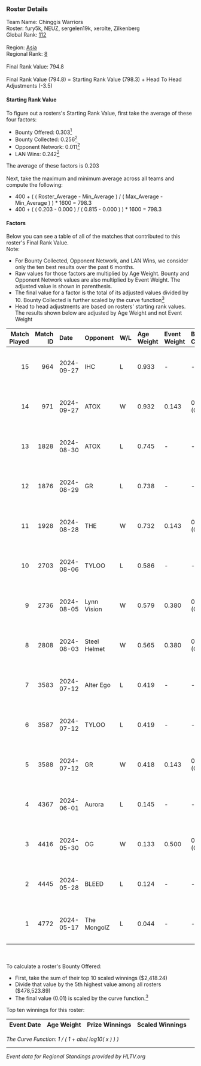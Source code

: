 ### Roster Details<br />
Team Name: Chinggis Warriors<br />
Roster: fury5k, NEUZ, sergelen19k, xerolte, Zilkenberg<br />
Global Rank: [112](../../standings_global_2024_11_06.md)<br />
<br />
Region: [Asia]( ../../standings_asia_2024_11_06.md)<br />
Regional Rank: [8]( ../../standings_asia_2024_11_06.md)<br />
<br />
Final Rank Value:  794.8<br />
<br />
Final Rank Value (794.8) = Starting Rank Value (798.3) + Head To Head Adjustments (-3.5)<br />

#### Starting Rank Value<br />
To figure out a rosters's Starting Rank Value, first take the average of these four factors:<br />
- Bounty Offered: 0.303[<sup>1</sup>](#table2)
- Bounty Collected: 0.256[<sup>2</sup>](#table1)
- Opponent Network: 0.011[<sup>2</sup>](#table1)
- LAN Wins: 0.242[<sup>2</sup>](#table1)

The average of these factors is 0.203<br />
<br />
Next, take the maximum and minimum average across all teams and compute the following:<br />
- 400 + ( ( Roster_Average - Min_Average ) / ( Max_Average - Min_Average ) ) * 1600 = 798.3
- 400 + ( ( 0.203 - 0.000 ) / ( 0.815 - 0.000 ) ) * 1600 = 798.3


#### Factors<br />
Below you can see a table of all of the matches that contributed to this roster's Final Rank Value.<br />
Note:<br />

- For Bounty Collected, Opponent Network, and LAN Wins, we consider only the ten best results over the past 6 months.
- Raw values for those factors are multiplied by Age Weight. Bounty and Opponent Network values are also multiplied by Event Weight. The adjusted value is shown in parenthesis.
- The final value for a factor is the total of its adjusted values divided by 10. Bounty Collected is further scaled by the curve function[<sup>3</sup>](#curveFunction)
- Head to head adjustments are based on rosters' starting rank values. The results shown below are adjusted by Age Weight and not Event Weight
<span id="table1"></span><br />


| Match Played | Match ID | Date       | Opponent     | W/L | Age Weight | Event Weight | Bounty Collected | Opponent Network | LAN Wins  | H2H Adj. | Roster                                         |
| -: | -: | :- | :- | :- | :- | :- | :- | :- | :- | -: | :- |
|           15 |      964 | 2024-09-27 | IHC          | L   | 0.933      | -            | -                | -                | -         |    -8.44 | fury5k, NEUZ, sergelen19k, xerolte, Zilkenberg |
|           14 |      971 | 2024-09-27 | ATOX         | W   | 0.932      | 0.143        | 0.029 (0.004)    | 0.280 (0.037)    | 1 (0.932) |    22.65 | fury5k, NEUZ, sergelen19k, xerolte, Zilkenberg |
|           13 |     1828 | 2024-08-30 | ATOX         | L   | 0.745      | -            | -                | -                | -         |    -4.91 | fury5k, NEUZ, sergelen19k, xerolte, Zilkenberg |
|           12 |     1876 | 2024-08-29 | GR           | L   | 0.738      | -            | -                | -                | -         |   -15.16 | fury5k, NEUZ, sergelen19k, xerolte, Zilkenberg |
|           11 |     1928 | 2024-08-28 | THE          | W   | 0.732      | 0.143        | 0.000 (0.000)    | 0.080 (0.008)    | 0 (0.000) |     4.50 | fury5k, NEUZ, sergelen19k, xerolte, Zilkenberg |
|           10 |     2703 | 2024-08-06 | TYLOO        | L   | 0.586      | -            | -                | -                | -         |    -4.84 | fury5k, NEUZ, starDUST, xerolte, Zilkenberg    |
|            9 |     2736 | 2024-08-05 | Lynn Vision  | W   | 0.579      | 0.380        | 0.036 (0.008)    | 0.215 (0.047)    | 1 (0.579) |    12.80 | fury5k, NEUZ, starDUST, xerolte, Zilkenberg    |
|            8 |     2808 | 2024-08-03 | Steel Helmet | W   | 0.565      | 0.380        | 0.000 (0.000)    | 0.026 (0.006)    | 1 (0.565) |     1.74 | fury5k, NEUZ, starDUST, xerolte, Zilkenberg    |
|            7 |     3583 | 2024-07-12 | Alter Ego    | L   | 0.419      | -            | -                | -                | -         |   -10.84 | fury5k, NEUZ, starDUST, xerolte, Zilkenberg    |
|            6 |     3587 | 2024-07-12 | TYLOO        | L   | 0.419      | -            | -                | -                | -         |    -3.52 | fury5k, NEUZ, starDUST, xerolte, Zilkenberg    |
|            5 |     3588 | 2024-07-12 | GR           | W   | 0.418      | 0.143        | 0.004 (0.000)    | 0.191 (0.011)    | 0 (0.000) |     4.48 | fury5k, NEUZ, starDUST, xerolte, Zilkenberg    |
|            4 |     4367 | 2024-06-01 | Aurora       | L   | 0.145      | -            | -                | -                | -         |    -0.64 | fury5k, NEUZ, starDUST, xerolte, Zilkenberg    |
|            3 |     4416 | 2024-05-30 | OG           | W   | 0.133      | 0.500        | 0.006 (0.000)    | 0.000 (0.000)    | 1 (0.133) |     0.84 | fury5k, NEUZ, starDUST, xerolte, Zilkenberg    |
|            2 |     4445 | 2024-05-28 | BLEED        | L   | 0.124      | -            | -                | -                | -         |    -2.19 | fury5k, NEUZ, starDUST, xerolte, Zilkenberg    |
|            1 |     4772 | 2024-05-17 | The MongolZ  | L   | 0.044      | -            | -                | -                | -         |    -0.00 | fury5k, NEUZ, starDUST, xerolte, Zilkenberg    |

<br />
<span id="table2"></span><br />
To calculate a roster's Bounty Offered:<br />

- First, take the sum of their top 10 scaled winnings ($2,418.24)
- Divide that value by the 5th highest value among all rosters ($478,523.89)
- The final value (0.01) is scaled by the curve function.[<sup>3</sup>](#curveFunction)

Top ten winnings for this roster:<br />

| Event Date | Age Weight | Prize Winnings | Scaled Winnings |
| :- | -: | :- | :- |


<span id="curveFunction"></span>_The Curve Function: 1 / ( 1 + abs( log10( x ) ) )_<br />

---
_Event data for Regional Standings provided by HLTV.org_<br />
